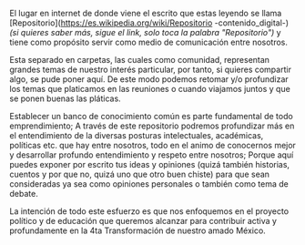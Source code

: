 El lugar en internet de donde viene el escrito que estas leyendo se llama [Repositorio](https://es.wikipedia.org/wiki/Repositorio -contenido_digital-)
*(si quieres saber más, sigue el link, solo toca la palabra "Repositorio")* y tiene como propósito servir como medio de comunicación entre nosotros.

Esta separado en carpetas, las cuales como comunidad, representan grandes temas de nuestro interés particular, por tanto, si quieres compartir algo, se pude poner aquí. 
De este modo podemos retomar y/o profundizar los temas  que platicamos en las reuniones o cuando viajamos juntos y que se ponen buenas las pláticas.

Establecer un banco de conocimiento común es parte fundamental de todo emprendimiento; A través de este repositorio podremos profundizar más en el entendimiento de la diversas posturas intelectuales, académicas, políticas etc. que hay entre nosotros, todo en el animo de conocernos mejor y desarrollar profundo entendimiento y respeto entre nosotros; Porque aquí puedes exponer por escrito tus ideas y opiniones (quizá también historias, cuentos y por que no, quizá uno que otro buen chiste) para que sean consideradas ya sea como opiniones personales o también como tema de debate.

La intención de todo este esfuerzo es que nos enfoquemos en el proyecto político y de educación que queremos alcanzar para contribuir activa y profundamente en la 4ta Transformación de nuestro amado México.
